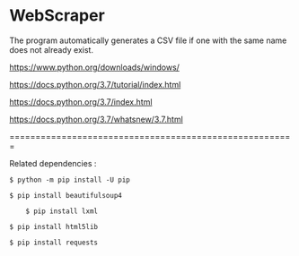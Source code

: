 # WebScraper
The program automatically generates a CSV file if one with the same name does not already exist.

https://www.python.org/downloads/windows/

https://docs.python.org/3.7/tutorial/index.html

https://docs.python.org/3.7/index.html

https://docs.python.org/3.7/whatsnew/3.7.html

=======================================================


Related dependencies :

	$ python -m pip install -U pip

	$ pip install beautifulsoup4

        $ pip install lxml	

	$ pip install html5lib
				
	$ pip install requests
